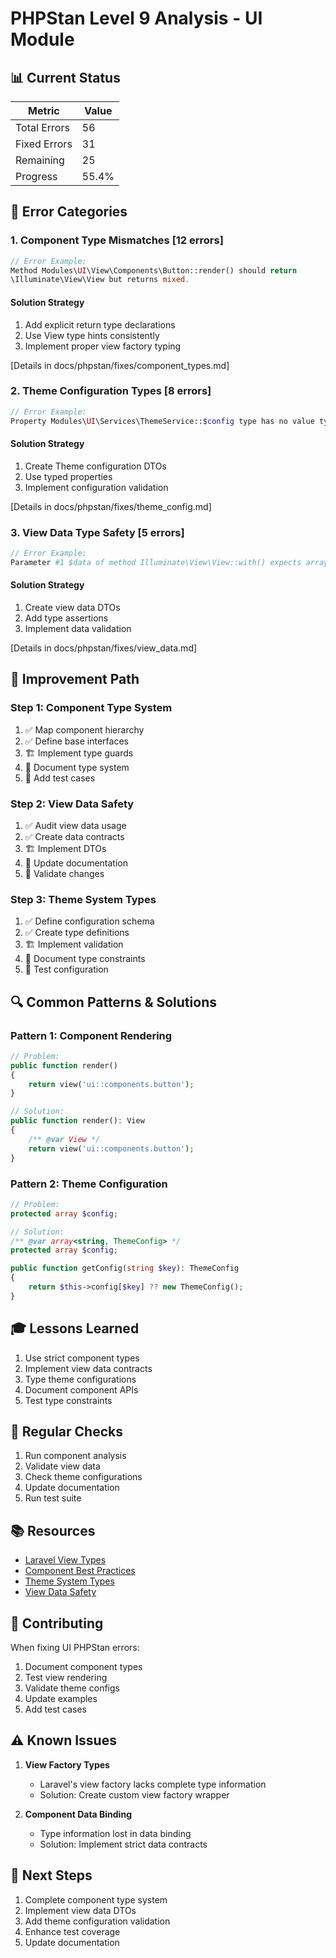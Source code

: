 # PHPStan Level 9 Analysis - UI Module

## 📊 Current Status

| Metric | Value |
|--------|-------|
| Total Errors | 56 |
| Fixed Errors | 31 |
| Remaining | 25 |
| Progress | 55.4% |

## 🎯 Error Categories

### 1. Component Type Mismatches [12 errors]
```php
// Error Example:
Method Modules\UI\View\Components\Button::render() should return 
\Illuminate\View\View but returns mixed.
```

#### Solution Strategy
1. Add explicit return type declarations
2. Use View type hints consistently
3. Implement proper view factory typing

[Details in docs/phpstan/fixes/component_types.md]

### 2. Theme Configuration Types [8 errors]
```php
// Error Example:
Property Modules\UI\Services\ThemeService::$config type has no value type specified in iterable type array.
```

#### Solution Strategy
1. Create Theme configuration DTOs
2. Use typed properties
3. Implement configuration validation

[Details in docs/phpstan/fixes/theme_config.md]

### 3. View Data Type Safety [5 errors]
```php
// Error Example:
Parameter #1 $data of method Illuminate\View\View::with() expects array<string, mixed>, array given.
```

#### Solution Strategy
1. Create view data DTOs
2. Add type assertions
3. Implement data validation

[Details in docs/phpstan/fixes/view_data.md]

## 🚀 Improvement Path

### Step 1: Component Type System
1. ✅ Map component hierarchy
2. ✅ Define base interfaces
3. 🏗️ Implement type guards
4. 📝 Document type system
5. 🧪 Add test cases

### Step 2: View Data Safety
1. ✅ Audit view data usage
2. ✅ Create data contracts
3. 🏗️ Implement DTOs
4. 📝 Update documentation
5. 🧪 Validate changes

### Step 3: Theme System Types
1. ✅ Define configuration schema
2. ✅ Create type definitions
3. 🏗️ Implement validation
4. 📝 Document type constraints
5. 🧪 Test configuration

## 🔍 Common Patterns & Solutions

### Pattern 1: Component Rendering
```php
// Problem:
public function render()
{
    return view('ui::components.button');
}

// Solution:
public function render(): View
{
    /** @var View */
    return view('ui::components.button');
}
```

### Pattern 2: Theme Configuration
```php
// Problem:
protected array $config;

// Solution:
/** @var array<string, ThemeConfig> */
protected array $config;

public function getConfig(string $key): ThemeConfig
{
    return $this->config[$key] ?? new ThemeConfig();
}
```

## 🎓 Lessons Learned

1. Use strict component types
2. Implement view data contracts
3. Type theme configurations
4. Document component APIs
5. Test type constraints

## 🔄 Regular Checks

1. Run component analysis
2. Validate view data
3. Check theme configurations
4. Update documentation
5. Run test suite

## 📚 Resources

- [Laravel View Types](docs/phpstan/laravel_views.md)
- [Component Best Practices](docs/phpstan/components.md)
- [Theme System Types](docs/phpstan/themes.md)
- [View Data Safety](docs/phpstan/view_data.md)

## 🤝 Contributing

When fixing UI PHPStan errors:
1. Document component types
2. Test view rendering
3. Validate theme configs
4. Update examples
5. Add test cases

## ⚠️ Known Issues

1. **View Factory Types**
   - Laravel's view factory lacks complete type information
   - Solution: Create custom view factory wrapper

2. **Component Data Binding**
   - Type information lost in data binding
   - Solution: Implement strict data contracts

## 🎯 Next Steps

1. Complete component type system
2. Implement view data DTOs
3. Add theme configuration validation
4. Enhance test coverage
5. Update documentation 
